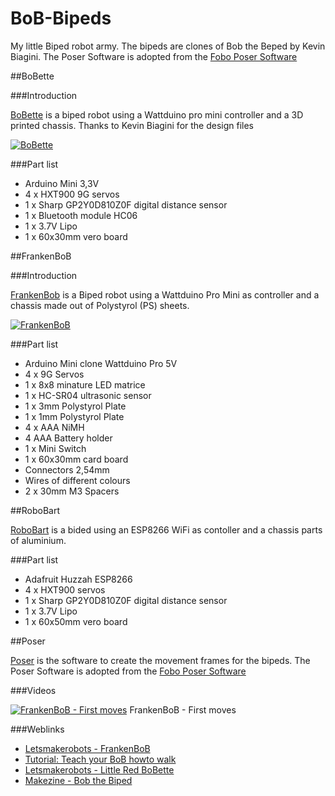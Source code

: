 # BoB-Bipeds
My little Biped robot army. The bipeds are clones of Bob the Beped by Kevin Biagini. The Poser Software is adopted from the [Fobo Poser Software](http://www.projectbiped.com/prototypes/fobo/poser)

##BoBette

###Introduction

[BoBette](https://github.com/robotfreak/BoB-Bipeds/tree/master/BoBette) is a biped robot using a Wattduino pro mini controller and a 3D printed chassis. Thanks to Kevin Biagini for the design files

[![BoBette](https://farm8.staticflickr.com/7649/16310389023_fe9cec09c5_m.jpg)](https://github.com/robotfreak/BoB-Bipeds/tree/master/BoBette)

###Part list

* Arduino Mini 3,3V
* 4 x HXT900 9G servos
* 1 x Sharp GP2Y0D810Z0F digital distance sensor
* 1 x Bluetooth module HC06
* 1 x 3.7V Lipo
* 1 x 60x30mm vero board

##FrankenBoB

###Introduction

[FrankenBob](https://github.com/robotfreak/BoB-Bipeds/tree/master/FrankenBoB) is a Biped robot using a Wattduino Pro Mini as controller and a chassis made out of Polystyrol (PS) sheets.

[![FrankenBoB](https://farm9.staticflickr.com/8745/16904592476_468dfd8e70_m.jpg)](https://github.com/robotfreak/BoB-Bipeds/tree/master/FrankenBoB)


###Part list

* Arduino Mini clone Wattduino Pro 5V
* 4 x 9G Servos 
* 1 x 8x8 minature LED matrice
* 1 x HC-SR04 ultrasonic sensor
* 1 x 3mm Polystyrol Plate
* 1 x 1mm Polystyrol Plate
* 4 x AAA NiMH 
* 4 AAA Battery holder
* 1 x Mini Switch
* 1 x 60x30mm card board
* Connectors 2,54mm 
* Wires of different colours
* 2 x 30mm M3 Spacers

##RoboBart

[RoboBart](https://github.com/robotfreak/BoB-Bipeds/tree/master/RoboBart) is a bided using an ESP8266 WiFi as contoller and a chassis parts of aluminium.

###Part list

* Adafruit Huzzah ESP8266
* 4 x HXT900 servos
* 1 x Sharp GP2Y0D810Z0F digital distance sensor
* 1 x 3.7V Lipo
* 1 x 60x50mm vero board

##Poser

[Poser](https://github.com/robotfreak/BoB-Bipeds/tree/master/Poser) is the software to create the movement frames for the bipeds. The Poser Software is adopted from the [Fobo Poser Software](http://www.projectbiped.com/prototypes/fobo/poser)

###Videos

[![FrankenBoB - First moves](https://i.ytimg.com/vi/UIgT7IzsuSw/2.jpg?time=1427320359142)](https://www.youtube.com/watch?v=UIgT7IzsuSw) FrankenBoB - First moves

###Weblinks

* [Letsmakerobots - FrankenBoB](http://letsmakerobots.com/node/37736)
* [Tutorial: Teach your BoB howto walk](http://letsmakerobots.com/node/38483)
* [Letsmakerobots - Little Red BoBette](http://letsmakerobots.com/node/38908)
* [Makezine - Bob the Biped](http://makezine.com/2013/08/25/build-your-own-biped-robot/)


